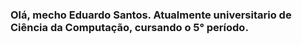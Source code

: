 ### Olá, mecho Eduardo Santos. Atualmente universitario de Ciência da Computação, cursando o 5° período.
